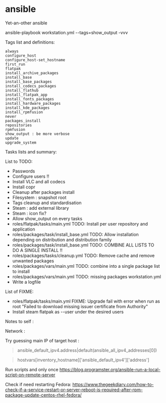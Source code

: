 # ansible
Yet-an-other ansible

ansible-playbook workstation.yml --tags=show_output  -vvv 

Tags list and definitions:
```
always
configure_host
configure_host-set_hostname
first_run
flatpak
install_archive_packages
install_base
install_base_packages
install_codecs_packages
install_flathub
install_flatpak_app
install_fonts_packages
install_hardware_packages
install_kde_packages
install_rpmfusion
never
packages_install
repositories
rpmfusion
show_output : be more verbose
update
upgrade_system
```

Tasks lists and summary:


List to TODO:
- Passwords
- Configure users !!
- Install VLC and all codecs
- Install copr 
- Cleanup after packages install
- Filesystem : snapshot root
- Tags cleanup and standardisation
- Steam : add external library
- Steam : icon fix? 
- Allow show_output on every tasks
- roles/flatpak/tasks/main.yml TODO: Install per user repository and application
- roles/packages/task/install_base.yml TODO: Allow installation depending on distribution and distribution family
- roles/packages/task/install_base.yml TODO: COMBINE ALL LISTS TO DO A SINGLE INSTALL !! 
- roles/packages/tasks/cleanup.yml TODO: Remove cache and remove unwanted packages
- roles/packages/vars/main.yml TODO: combine into a single package list to install
- roles/packages/vars/main.yml TODO: missing packages workstation.yml
- Write a logfile


List of FIXME:
- roles/flatpak/tasks/main.yml FIXME: Upgrade fail with error when run as root "Failed to download missing issuer certificate from Authority"
- Install steam flatpak as --user under the desired users

Notes to self :

Network :

Try guessing main IP of target host : 
> ansible_default_ipv4.address|default(ansible_all_ipv4_addresses[0])


> hostvars[inventory_hostname]['ansible_default_ipv4']['address']


Run scripts and only once
https://blog.programster.org/ansible-run-a-local-script-on-remote-server


Check if need restarting Fedora:
https://www.thegeekdiary.com/how-to-check-if-a-service-restart-or-server-reboot-is-required-after-rpm-package-update-centos-rhel-fedora/
